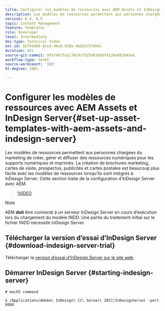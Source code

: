 ```yaml
---
title: Configurer les modèles de ressources avec AEM Assets et InDesign Server
description: Les modèles de ressources permettent aux personnes chargées du marketing de créer, gérer et diffuser des ressources numériques pour les supports numériques et imprimés. La création de brochures marketing, cartes de visite, prospectus, publicités et cartes postales est beaucoup plus facile avec les modèles de ressources lorsqu’ils sont intégrés à InDesign Server. Cette section traite de la configuration d’InDesign Server avec AEM.
version: 6.4, 6.5
topic: Content Management
feature: Templates
role: Developer
level: Intermediate
doc-type: Technical Video
exl-id: 5b764d86-8ced-46ed-838e-4bd2e75fd64c
duration: 431
source-git-commit: 9fef4b77a2c70c8cf525d42686f4120e481945ee
workflow-type: tm+mt
source-wordcount: '153'
ht-degree: 100%

---
```


# Configurer les modèles de ressources avec AEM Assets et InDesign Server{#set-up-asset-templates-with-aem-assets-and-indesign-server}

Les modèles de ressources permettent aux personnes chargées du marketing de créer, gérer et diffuser des ressources numériques pour les supports numériques et imprimés. La création de brochures marketing, cartes de visite, prospectus, publicités et cartes postales est beaucoup plus facile avec les modèles de ressources lorsqu’ils sont intégrés à InDesign Server. Cette section traite de la configuration d’InDesign Server avec AEM.

>[!VIDEO](https://video.tv.adobe.com/v/17069?quality=12&learn=on)

>[!NOTE]
>
>AEM **doit** être connecté à un serveur InDesign Server en cours d’exécution lors du chargement du modèle INDD. Une partie du traitement initial sur le fichier INDD nécessite InDesign Server.

## Télécharger la version d’essai d’InDesign Server {#download-indesign-server-trial}

Télécharger la [version d’essai d’InDesign Server sur le site web](https://www.adobeprerelease.com/).

## Démarrer InDesign Server {#starting-indesign-server}

```shell
# macOS command

$ /Applications/Adobe\ InDesign\ CC\ Server\ 2017/InDesignServer -port 8080
```
